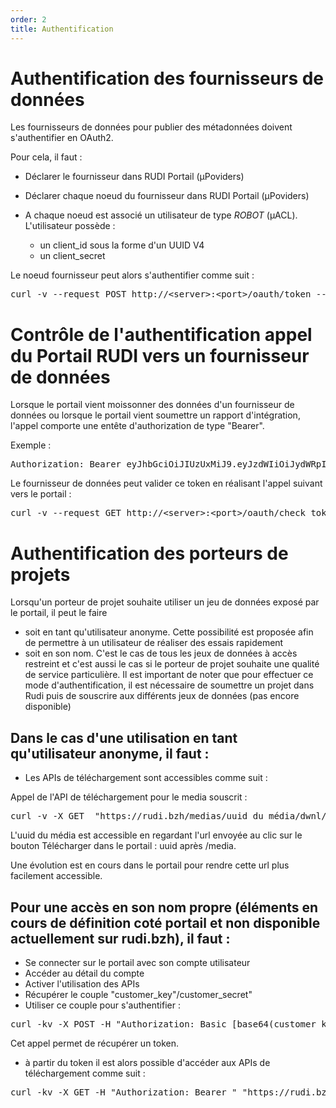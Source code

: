```yaml
---
order: 2
title: Authentification
---
```


# Authentification des fournisseurs de données

Les fournisseurs de données pour publier des métadonnées doivent s'authentifier en OAuth2.

Pour cela, il faut :
* Déclarer le fournisseur dans RUDI Portail (µPoviders)
* Déclarer chaque noeud du fournisseur dans RUDI Portail (µPoviders)
* A chaque noeud est associé un utilisateur de type _ROBOT_  (µACL). L'utilisateur possède :

  * un client_id sous la forme d'un UUID V4
  * un client_secret

Le noeud fournisseur peut alors s'authentifier comme suit :

<pre>
curl -v --request POST http://&lt;server>:&lt;port>/oauth/token --data "grant_type=password" --data "username=&lt;username>" --data "password=&lt;client_password>" --data "scope=&lt;liste des scopes séparés par des virgules>" --data "client_id=&lt;client_id>" -H "Authorization:Basic &lt;encodage en base 64 de la chaine &lt:client_id:client_password>"
</pre>


# Contrôle de l'authentification appel du Portail RUDI vers un fournisseur de données

Lorsque le portail vient moissonner des données d'un fournisseur de données ou lorsque le portail vient soumettre un rapport d'intégration, l'appel comporte une entête d'authorization de type "Bearer".

Exemple :
<pre>
Authorization: Bearer eyJhbGciOiJIUzUxMiJ9.eyJzdWIiOiJydWRpIiwiY29ubmVjdGVkVXNlciI6eyJsb2dpbiI6InJ1ZGkiLCJ0eXBlIjoiUEVSU09OIiwiZmlyc3RuYW1lIjoicnVkaSIsImxhc3RuYW1lIjoicnVkaSIsImVtYWlsIjpudWxsLCJvcmdhbml6YXRpb24iOiJydWRpIiwicm9sZXMiOlsiQURNSU5JU1RSQVRPUiJdfSwiZXhwIjoxNjE0NjE5Nzc2LCJpYXQiOjE2MTQ2MTYxNzZ9.Em7yclposciDOll-Dgv9O6jGDE-GsVEHp9dYKyfYNCyPTAambdGqtnl--Zw0DidCf0_JCghXlpznMIteUPdHnQ
</pre>

Le fournisseur de données peut valider ce token en réalisant l'appel suivant vers le portail :

<pre>
curl -v --request GET http://&lt;server>:&lt;port>/oauth/check_token?token=&ltvaleur du token>
</pre>

# Authentification des porteurs de projets

Lorsqu'un porteur de projet souhaite utiliser un jeu de données exposé par le portail, il peut le faire
* soit en tant qu'utilisateur anonyme. Cette possibilité est proposée afin de permettre à un utilisateur de réaliser des essais rapidement
* soit en son nom. C'est le cas de tous les jeux de données à accès restreint et c'est aussi le cas si le porteur de projet souhaite une qualité de service particulière. Il est important de noter que pour effectuer ce mode d'authentification, il est nécessaire de soumettre un projet dans Rudi puis de souscrire aux différents jeux de données (pas encore disponible)


## Dans le cas d'une utilisation en tant qu'utilisateur anonyme, il faut :

* Les APIs de téléchargement sont accessibles comme suit :

Appel de l'API de téléchargement pour le media souscrit :
<pre>
curl -v -X GET  "https://rudi.bzh/medias/uuid_du_média/dwnl/1.0.0" 
</pre>

L'uuid du média est accessible en regardant l'url envoyée au clic sur le bouton Télécharger dans le portail : uuid après /media.

Une évolution est en cours dans le portail pour rendre cette url plus facilement accessible.

## Pour une accès en son nom propre (éléments en cours de définition coté portail et non disponible actuellement sur rudi.bzh), il faut :
* Se connecter sur le portail avec son compte utilisateur
* Accéder au détail du compte
* Activer l'utilisation des APIs
* Récupérer le couple "customer_key"/customer_secret"
* Utiliser ce couple pour s'authentifier :

<pre>
curl -kv -X POST -H "Authorization: Basic [base64(customer_key:customer_secret)]" -d "grant_type=client_credentials&username=[login du user sur le portail associé au customer_key]&scope=apim:subscribe apim:app_manage" -H "Content-Type:application/x-www-form-urlencoded" https://rudi.bzh/apim/oauth2/token
</pre>

Cet appel permet de récupérer un token.

* à partir du token il est alors possible d'accéder aux APIs de téléchargement comme suit :

<pre>
curl -kv -X GET -H "Authorization: Bearer <token>" "https://rudi.bzh/medias/uuid_du_média/dwnl/1.0.0"
</pre>
